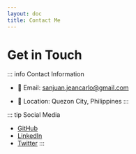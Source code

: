 ```yaml
---
layout: doc
title: Contact Me
---
```


# Get in Touch

::: info Contact Information
- 📧 Email: sanjuan.jeancarlo@gmail.com
<!-- - 📧 Email 2: jcsanjuan@hacktivators.com -->
- 📍 Location: Quezon City, Philippines
:::

::: tip Social Media
- [GitHub](https://github.com/jcmsj)
- [LinkedIn](https://linkedin.com/in/yourusername)
- [Twitter](https://twitter.com/yourusername)
:::


